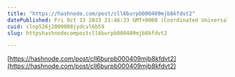 ```yaml
---
title: "https://hashnode.com/post/cll6burpb000409mjb8kfdvt2"
datePublished: Fri Oct 13 2023 21:46:33 GMT+0000 (Coordinated Universal Time)
cuid: clnp526j2000008jydcvl6b59
slug: httpshashnodecompostcll6burpb000409mjb8kfdvt2

---
```


[https://hashnode.com/post/cll6burpb000409mjb8kfdvt2](https://hashnode.com/post/cll6burpb000409mjb8kfdvt2)